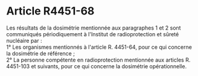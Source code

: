 # Article R4451-68

Les résultats de la dosimétrie mentionnée aux paragraphes 1 et 2 sont communiqués périodiquement à l'Institut de radioprotection et sûreté nucléaire par :   
1° Les organismes mentionnés à l'article R. 4451-64, pour ce qui concerne la dosimétrie de référence ;   
2° La personne compétente en radioprotection mentionnée aux articles R. 4451-103 et suivants, pour ce qui concerne la dosimétrie opérationnelle.